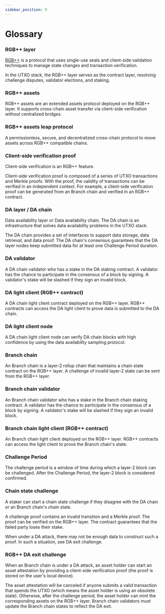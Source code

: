 ```yaml
---
sidebar_position: 9
---
```


# Glossary

### RGB++ layer

[RGB++](https://github.com/ckb-cell/RGBPlusPlus-design/blob/main/docs/light-paper-en.md) is a protocol that uses single-use seals and client-side validation techniques to manage state changes and transaction verification.

In the UTXO stack, the RGB++ layer serves as the contract layer, resolving challenge disputes, validator elections, and staking.

### RGB++ assets

RGB++ assets are an extended assets protocol deployed on the RGB++ layer. It supports cross-chain asset transfer via client-side verification without centralized bridges.

### RGB++ assets leap protocol

A permissionless, secure, and decentralized cross-chain protocol to move assets across RGB++ compatible chains.

### Client-side verification proof

Client-side verification is an RGB++ feature.

Client-side verification proof is composed of a series of UTXO transactions and Merkle proofs. With the proof, the validity of transactions can be verified in an independent context. For example, a client-side verification proof can be generated from an Branch chain and verified in an RGB++ contract.

### DA layer / DA chain

Data availability layer or Data availability chain. The DA chain is an infrastructure that solves data availability problems in the UTXO stack.

The DA chain provides a set of interfaces to support data storage, data retrieval, and data proof. The DA chain's consensus guarantees that the DA layer nodes keep submitted data for at least one Challenge Period duration.

### DA validator

A DA chain validator who has a stake in the DA staking contract. A validator has the chance to participate in the consensus of a block by signing. A validator's stake will be slashed if they sign an invalid block.

### DA light client (RGB++ contract)

A DA chain light client contract deployed on the RGB++ layer. RGB++ contracts can access the DA light client to prove data is submitted to the DA chain.

### DA light client node

A DA chain light client node can verify DA chain blocks with high confidence by using the data availability sampling protocol.

### Branch chain

An Branch chain is a layer-2 rollup chain that maintains a chain state contract on the RGB++ layer. A challenge of invalid layer-2 state can be sent from the RGB++ layer.


### Branch chain validator

An Branch chain validator who has a stake in the Branch chain staking contract. A validator has the chance to participate in the consensus of a block by signing. A validator's stake will be slashed if they sign an invalid block.

### Branch chain light client (RGB++ contract)

An Branch chain light client deployed on the RGB++ layer. RGB++ contracts can access the light client to prove the Branch chain's state.

### Challenge Period

The challenge period is a window of time during which a layer-2 block can be challenged. After the Challenge Period, the layer-2 block is considered confirmed.


### Chain state challenge

A staker can start a chain state challenge if they disagree with the DA chain or an Branch chain's chain state.

A challenge proof contains an invalid transition and a Merkle proof. The proof can be verified on the RGB++ layer. The contract guarantees that the failed party loses their stake.

When under a DA attack, there may not be enough data to construct such a proof. In such a situation, see DA exit challenge.

### RGB++ DA exit challenge

When an Branch chain is under a DA attack, an asset holder can start an asset attestation by providing a client-side verification proof (the proof is stored on the user's local device).

The asset attestation will be canceled if anyone submits a valid transaction that spends the UTXO (which means the asset holder is using an obsolete state). Otherwise, after the challenge period, the asset holder can mint the corresponding assets on the RGB++ layer. Branch chain validators must update the Branch chain states to reflect the DA exit.
